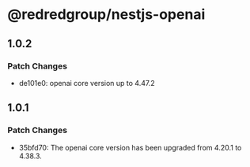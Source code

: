 # @redredgroup/nestjs-openai

## 1.0.2

### Patch Changes

- de101e0: openai core version up to 4.47.2

## 1.0.1

### Patch Changes

- 35bfd70: The openai core version has been upgraded from 4.20.1 to 4.38.3.

